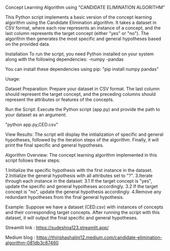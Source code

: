 Concept Learning Algorithm using "CANDIDATE ELIMINATION ALGORITHM"

This Python script implements a basic version of the concept learning algorithm using the Candidate Elimination algorithm. It takes a dataset in CSV format, where each row represents an instance of a concept, and the last column represents the target concept (either "yes" or "no"). The algorithm then generates the most specific and general hypotheses based on the provided data.

Installation
To run the script, you need Python installed on
your system along with the following dependencies:
-numpy
-pandas

You can install these dependencies using pip:
"pip install numpy pandas"

Usage:

Dataset Preparation: 
Prepare your dataset in CSV format. The last column should represent the target concept, and the preceding columns should represent the attributes or features of the concepts.

Run the Script: 
Execute the Python script (app.py) and provide the path to your dataset as an argument:

   "python app.py,CED.csv"
   
View Results: 
The script will display the initialization of specific and general hypotheses, followed by the iteration steps of the algorithm. Finally, it will print the final specific and general hypotheses.

Algorithm Overview:
The concept learning algorithm implemented in this script follows these steps:

1.Initialize the specific hypothesis with the first instance in the dataset.
2.Initialize the general hypothesis with all attributes set to "?".
3.Iterate through each instance in the dataset:
  3.1 If the target concept is "yes", update the specific and general hypotheses accordingly.
  3.2 If the target concept is "no", update the general hypothesis accordingly.
4.Remove any redundant hypotheses from the final general hypothesis.

Example:
Suppose we have a dataset (CED.csv) with instances of concepts and their corresponding target concepts. After running the script with this dataset, it will output the final specific and general hypotheses.

Streamlit link : https://sudeshna123.streamlit.app/

Medium blog : https://thirishashalini12.medium.com/candidate-elimination-algorithm-081db3c87460
